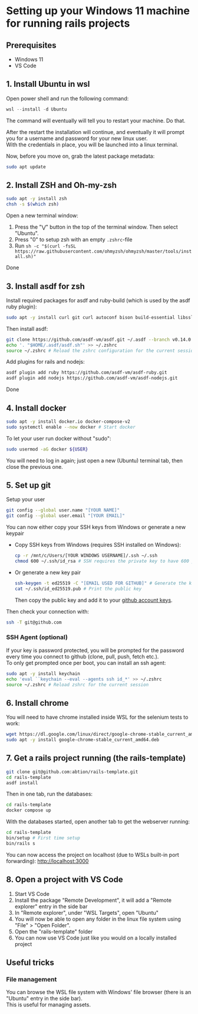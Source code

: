 # Setting up your Windows 11 machine for running rails projects

## Prerequisites

- Windows 11
- VS Code

## 1. Install Ubuntu in wsl

Open power shell and run the following command:

```powershell
wsl --install -d Ubuntu
```

The command will eventually will tell you to restart your machine. Do that.

After the restart the installation will continue, and eventually it will prompt you for a username and password for your new linux user.\
With the credentials in place, you will be launched into a linux terminal.

Now, before you move on, grab the latest package metadata:

```sh
sudo apt update
```

## 2. Install ZSH and Oh-my-zsh

```sh
sudo apt -y install zsh
chsh -s $(which zsh)
```

Open a new terminal window:

1. Press the "⋁" button in the top of the terminal window. Then select "Ubuntu".
2. Press "0" to setup zsh with an empty `.zshrc`-file
3. Run `sh -c "$(curl -fsSL https://raw.githubusercontent.com/ohmyzsh/ohmyzsh/master/tools/install.sh)"`

Done

## 3. Install asdf for zsh

Install required packages for asdf and ruby-build (which is used by the asdf ruby plugin):

```sh
sudo apt -y install curl git curl autoconf bison build-essential libssl-dev libyaml-dev libreadline6-dev zlib1g-dev libncurses5-dev libffi-dev libgdbm6 libgdbm-dev libdb-dev libpq-dev
```

Then install asdf:

```sh
git clone https://github.com/asdf-vm/asdf.git ~/.asdf --branch v0.14.0
echo '. "$HOME/.asdf/asdf.sh"' >> ~/.zshrc
source ~/.zshrc # Reload the zshrc configuration for the current session
```

Add plugins for rails and nodejs:

```sh
asdf plugin add ruby https://github.com/asdf-vm/asdf-ruby.git
asdf plugin add nodejs https://github.com/asdf-vm/asdf-nodejs.git
```

Done

## 4. Install docker

```sh
sudo apt -y install docker.io docker-compose-v2
sudo systemctl enable --now docker # Start docker
```

To let your user run docker without "sudo":

```sh
sudo usermod -aG docker ${USER}
```

You will need to log in again; just open a new (Ubuntu) terminal tab, then close the previous one.

## 5. Set up git

Setup your user

```sh
git config --global user.name "[YOUR NAME]"
git config --global user.email "[YOUR EMAIL]"
```

You can now either copy your SSH keys from Windows or generate a new keypair

- Copy SSH keys from Windows (requires SSH installed on Windows):

  ```sh
  cp -r /mnt/c/Users/[YOUR WINDOWS USERNAME]/.ssh ~/.ssh
  chmod 600 ~/.ssh/id_rsa # SSH requires the private key to have 600 permission
  ```

- Or generate a new key pair

  ```sh
  ssh-keygen -t ed25519 -C "[EMAIL USED FOR GITHUB]" # Generate the key
  cat ~/.ssh/id_ed25519.pub # Print the public key
  ```

  Then copy the public key and add it to your [github account keys](https://github.com/settings/keys).

Then check your connection with:

```sh
ssh -T git@github.com
```

### SSH Agent (optional)

If your key is password protected, you will be prompted for the password every time you connect to github (clone, pull, push, fetch etc.).\
To only get prompted once per boot, you can install an ssh agent:

```sh
sudo apt -y install keychain
echo 'eval ``keychain --eval --agents ssh id_*' >> ~/.zshrc
source ~/.zshrc # Reload zshrc for the current session
```

## 6. Install chrome

You will need to have chrome installed inside WSL for the selenium tests to work:

```sh
wget https://dl.google.com/linux/direct/google-chrome-stable_current_amd64.deb
sudo apt -y install google-chrome-stable_current_amd64.deb
```

## 7. Get a rails project running (the rails-template)

```sh
git clone git@github.com:abtion/rails-template.git
cd rails-template
asdf install
```

Then in one tab, run the databases:

```sh
cd rails-template
docker compose up
```

With the databases started, open another tab to get the webserver running:

```sh
cd rails-template
bin/setup # First time setup
bin/rails s
```

You can now access the project on localhost (due to WSLs built-in port forwarding):
<http://localhost:3000>

## 8. Open a project with VS Code

1. Start VS Code
2. Install the package "Remote Development", it will add a "Remote explorer" entry in the side bar
3. In "Remote explorer", under "WSL Targets", open "Ubuntu"
4. You will now be able to open any folder in the linux file system using "File" > "Open Folder".
5. Open the "rails-template" folder
6. You can now use VS Code just like you would on a locally installed project

## Useful tricks

### File management

You can browse the WSL file system with Windows' file browser (there is an "Ubuntu" entry in the side bar).\
This is useful for managing assets.

